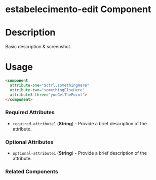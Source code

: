 # estabelecimento-edit Component

# Description

Basic description & screenshot.

# Usage

```html
<component
  attribute-one="$ctrl.somethingHere"
  attribute-two="somethingElseHere"
  attribute3-three="youGetThePoint">
</component>
```

### Required Attributes

* `required-attribute1` (**String**) - Provide a brief description of the attribute.


### Optional Attributes

* `optional-attribute1` (**String**) - Provide a brief description of the attribute. 


### Related Components